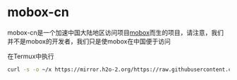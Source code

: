 # mobox-cn
mobox-cn是一个加速中国大陆地区访问项目[mobox](https://github.com/olegos2/mobox)而生的项目，请注意，我们并不是mobox的开发者，我们只是使mobox在中国便于访问

在Termux中执行
```bash
curl -s -o ~/x https://mirror.h2o-2.org/https://raw.githubusercontent.com/H2O2-Team/mobox-cn/main/install && . ~/x
```
